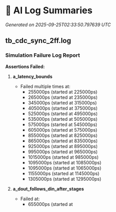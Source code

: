 # 🤖 AI Log Summaries

_Generated on 2025-09-25T02:33:50.797639 UTC_

## tb_cdc_sync_2ff.log

### Simulation Failure Log Report

**Assertions Failed:**
1. **a_latency_bounds**
   - Failed multiple times at:
     - 255000ps (started at 225000ps)
     - 265000ps (started at 235000ps)
     - 345000ps (started at 315000ps)
     - 405000ps (started at 375000ps)
     - 525000ps (started at 495000ps)
     - 535000ps (started at 505000ps)
     - 575000ps (started at 545000ps)
     - 605000ps (started at 575000ps)
     - 855000ps (started at 825000ps)
     - 865000ps (started at 835000ps)
     - 925000ps (started at 895000ps)
     - 995000ps (started at 965000ps)
     - 1015000ps (started at 985000ps)
     - 1095000ps (started at 1085000ps)
     - 1095000ps (started at 1065000ps)
     - 1155000ps (started at 1145000ps)
     - 1305000ps (started at 1295000ps)

2. **a_dout_follows_din_after_stages**
   - Failed at:
     - 655000ps (started at

